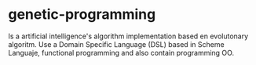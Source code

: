 # genetic-programming

Is a artificial intelligence's algorithm implementation based en evolutonary algoritm. Use a Domain Specific Language (DSL) based in Scheme Languaje, functional programming and also contain programming OO.
